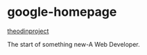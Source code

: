 google-homepage
===============
<!DOCTYPE HTML>
<html lang="en">
<head>
<meta charset="utf-8">
<title>google-homepage</title>
</head>
<body>
<a href="theodinproject.com">theodinproject</a>
</body>

The start of something new-A Web Developer.
